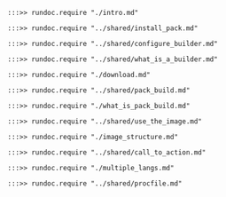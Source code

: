 ```
:::>> rundoc.require "./intro.md"
```

```
:::>> rundoc.require "../shared/install_pack.md"
```

```
:::>> rundoc.require "../shared/configure_builder.md"
```

```
:::>> rundoc.require "../shared/what_is_a_builder.md"
```

```
:::>> rundoc.require "./download.md"
```

```
:::>> rundoc.require "../shared/pack_build.md"
```

```
:::>> rundoc.require "./what_is_pack_build.md"
```

```
:::>> rundoc.require "../shared/use_the_image.md"
```

```
:::>> rundoc.require "./image_structure.md"
```

```
:::>> rundoc.require "../shared/call_to_action.md"
```

```
:::>> rundoc.require "./multiple_langs.md"
```

```
:::>> rundoc.require "../shared/procfile.md"
``` 
